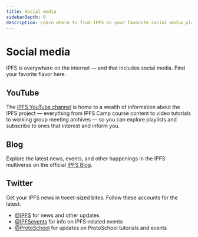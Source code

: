 ```yaml
---
title: Social media
sidebarDepth: 0
description: Learn where to find IPFS on your favorite social media platform.
---
```


# Social media

IPFS is everywhere on the internet — and that includes social media. Find your favorite flavor here.

## YouTube

The [IPFS YouTube channel](https://www.youtube.com/channel/UCdjsUXJ3QawK4O5L1kqqsew) is home to a wealth of information about the IPFS project — everything from IPFS Camp course content to video tutorials to working group meeting archives — so you can explore playlists and subscribe to ones that interest and inform you.

## Blog

Explore the latest news, events, and other happenings in the IPFS multiverse on the official [IPFS Blog](https://ipfs.io/blog/).

## Twitter

Get your IPFS news in tweet-sized bites. Follow these accounts for the latest:

- [@IPFS](https://twitter.com/IPFS) for news and other updates
- [@IPFSevents](https://twitter.com/ipfsevents) for info on IPFS-related events
- [@ProtoSchool](https://twitter.com/protoschool) for updates on ProtoSchool tutorials and events
